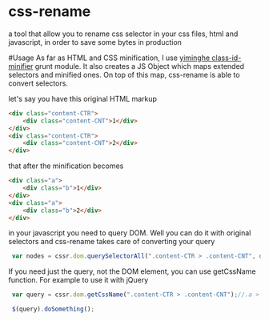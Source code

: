 # css-rename
a tool that allow you to rename css selector in your css files, html and javascript, in order to save some bytes in production

#Usage
As far as HTML and CSS minification, I use [yiminghe class-id-minifier](https://github.com/yiminghe/class-id-minifier) grunt module.
It also creates a JS Object which maps extended selectors and minified ones.
On top of this map, css-rename is able to convert selectors.

let's say you have this original HTML markup

```html
<div class="content-CTR">
    <div class="content-CNT">1</div>
</div>
<div class="content-CTR">
    <div class="content-CNT">2</div>
</div>
```

that after the minification becomes

```html
<div class="a">
    <div class="b">1</div>
</div>
<div class="a">
    <div class="b">2</div>
</div>
```

in your javascript you need to query DOM. Well you can do it with original selectors and css-rename takes care of converting your query

```javascript
 var nodes = cssr.dom.querySelectorAll(".content-CTR > .content-CNT", document.body); // [div.b, div.b]
```

If you need just the query, not the DOM element, you can use getCssName function. For example to use it with jQuery

```javascript
 var query = cssr.dom.getCssName(".content-CTR > .content-CNT");//.a > .b

 $(query).doSomething();
```